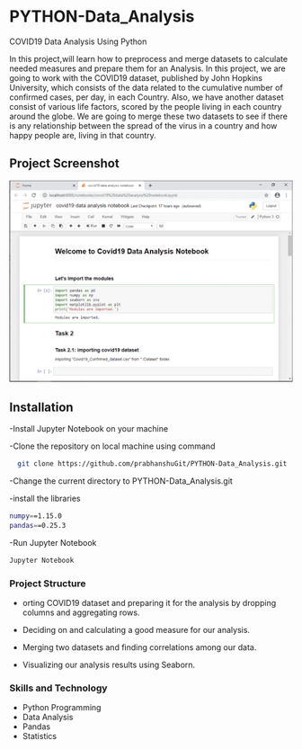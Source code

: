 # PYTHON-Data_Analysis
COVID19 Data Analysis Using Python

In this project,will learn how to preprocess and merge datasets to calculate needed measures and prepare them for an Analysis. In this project, we are going to work with the COVID19 dataset, published by John Hopkins University, which consists of the data related to the cumulative number of confirmed cases, per day, in each Country. Also, we have another dataset consist of various life factors, scored by the people living in each country around the globe.  We are going to merge these two datasets to see if there is any relationship between the spread of the virus in a country and how happy people are, living in that country.

## Project Screenshot 

![Project Image](https://github.com/prabhanshuGit/PYTHON-Data_Analysis/blob/main/projectImages/Screenshot%202021-09-10%20at%205.27.25%20PM.png)

## Installation

-Install  Jupyter Notebook on your machine

-Clone the repository on local machine using command

```bash
  git clone https://github.com/prabhanshuGit/PYTHON-Data_Analysis.git
```
-Change the current directory to PYTHON-Data_Analysis.git

-install the libraries
```bash
numpy==1.15.0
pandas==0.25.3
```
-Run Jupyter Notebook
```bash
Jupyter Notebook
```
### Project Structure
- orting COVID19 dataset and preparing it for the analysis by dropping columns and aggregating rows.

- Deciding on and calculating a good measure for our analysis.

- Merging two datasets and finding correlations among our data.

- Visualizing our analysis results using Seaborn.

### Skills and Technology 

- Python Programming
- Data Analysis
- Pandas
- Statistics
